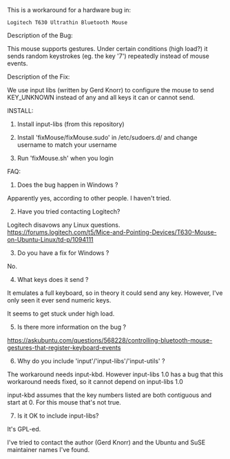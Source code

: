 This is a workaround for a hardware bug in:

    Logitech T630 Ultrathin Bluetooth Mouse


Description of the Bug:

  This mouse supports gestures.  Under certain conditions (high load?) it
sends random keystrokes (eg. the key '7') repeatedly instead of mouse
events.


Description of the Fix:

  We use input libs (written by Gerd Knorr) to configure the mouse
to send KEY_UNKNOWN instead of any and all keys it can or cannot send.


INSTALL:

1. Install input-libs (from this repository)

2. Install 'fixMouse/fixMouse.sudo' in /etc/sudoers.d/ and change
username to match your username

3. Run 'fixMouse.sh' when you login


FAQ:

1. Does the bug happen in Windows ?

Apparently yes, according to other people.  I haven't tried.

2. Have you tried contacting Logitech?

Logitech disavows any Linux questions.
https://forums.logitech.com/t5/Mice-and-Pointing-Devices/T630-Mouse-on-Ubuntu-Linux/td-p/1094111

3. Do you have a fix for Windows ?

No.

4. What keys does it send ?

It emulates a full keyboard, so in theory it could send any key.  However,
I've only seen it ever send numeric keys.

It seems to get stuck under high load.

5. Is there more information on the bug ?

https://askubuntu.com/questions/568228/controlling-bluetooth-mouse-gestures-that-register-keyboard-events

6. Why do you include 'input'/'input-libs'/'input-utils' ?

The workaround needs input-kbd.  However input-libs 1.0 has a bug
that this workaround needs fixed, so it cannot depend on input-libs 1.0

input-kbd assumes that the key numbers listed are both contiguous and
start at 0.  For this mouse that's not true.

7. Is it OK to include input-libs?

It's GPL-ed.

I've tried to contact the author (Gerd Knorr) and the Ubuntu
and SuSE maintainer names I've found.
